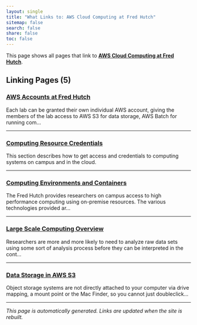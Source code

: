 ```yaml
---
layout: single
title: "What Links to: AWS Cloud Computing at Fred Hutch"
sitemap: false
search: false
share: false
toc: false
---
```


This page shows all pages that link to **[AWS Cloud Computing at Fred Hutch](/scicomputing/compute_cloud/)**.

## Linking Pages (5)

### [AWS Accounts at Fred Hutch](/scicomputing/access_aws/)

Each lab can be granted their own individual AWS account, giving the members of the lab access to AWS S3 for data storage, AWS Batch for running com...

---

### [Computing Resource Credentials](/scicomputing/access_credentials/)

This section describes how to get access and credentials to computing systems on campus and in the cloud.

---

### [Computing Environments and Containers](/scicomputing/compute_environments/)

The Fred Hutch provides researchers on campus access to high performance computing using on-premise resources.  The various technologies provided ar...

---

### [Large Scale Computing Overview](/scicomputing/compute_overview/)

Researchers are more and more likely to need to analyze raw data sets using some sort of analysis process before they can be interpreted in the cont...

---

### [Data Storage in AWS S3](/scicomputing/store_objectstore/)

Object storage systems are not directly attached to your computer via drive mapping, a mount point or the Mac Finder, so you cannot just doubleclick...

---


*This page is automatically generated. Links are updated when the site is rebuilt.*

